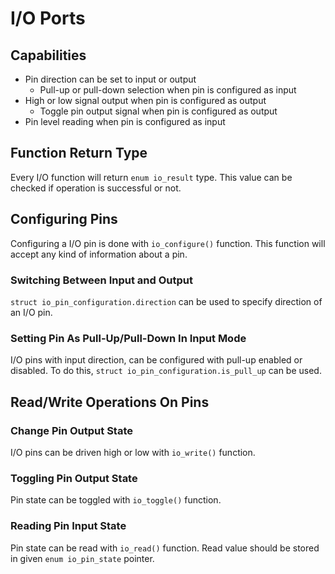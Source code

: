 # I/O Ports

## Capabilities

* Pin direction can be set to input or output
    * Pull-up or pull-down selection when pin is configured as input
* High or low signal output when pin is configured as output
    * Toggle pin output signal when pin is configured as output
* Pin level reading when pin is configured as input

## Function Return Type

Every I/O function will return `enum io_result` type. This value can be
checked if operation is successful or not.

## Configuring Pins

Configuring a I/O pin is done with `io_configure()` function. This function
will accept any kind of information about a pin.

### Switching Between Input and Output

`struct io_pin_configuration.direction` can be used to specify direction of an
I/O pin.

### Setting Pin As Pull-Up/Pull-Down In Input Mode

I/O pins with input direction, can be configured with pull-up enabled or
disabled. To do this, `struct io_pin_configuration.is_pull_up` can be used.

## Read/Write Operations On Pins

### Change Pin Output State

I/O pins can be driven high or low with `io_write()` function.

### Toggling Pin Output State

Pin state can be toggled with `io_toggle()` function.

### Reading Pin Input State

Pin state can be read with `io_read()` function. Read value should be stored
in given `enum io_pin_state` pointer.
